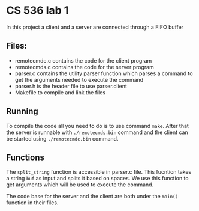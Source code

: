 
# CS 536 lab 1

In this project a client and a server are connected through a FIFO buffer

## Files:
- remotecmdc.c contains the code for the client program
- remotecmds.c contains the code for the server program
- parser.c contains the utility parser function which parses a command to get the arguments needed to execute the command
- parser.h is the header file to use parser.client
- Makefile to compile and link the files

## Running
To compile the code all you need to do is to use command `make`. After that the server is runnable with `./remotecmds.bin` command and the client can be started using `./remotecmdc.bin` command.

## Functions
The `split_string` function is accessible in parser.c file. This fucntion takes a string `buf` as input and splits it based on spaces. We use this function to get arguments which will be used to execute the command.

The code base for the server and the client are both under the `main()` function in their files.